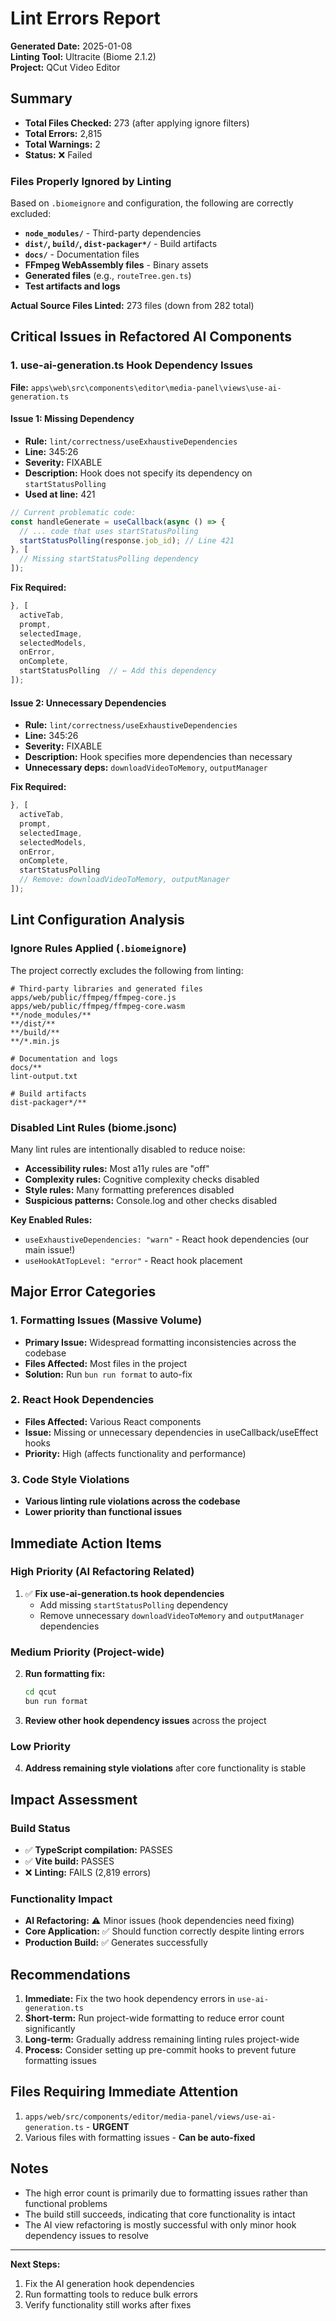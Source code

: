 # Lint Errors Report

**Generated Date:** 2025-01-08  
**Linting Tool:** Ultracite (Biome 2.1.2)  
**Project:** QCut Video Editor  

## Summary

- **Total Files Checked:** 273 (after applying ignore filters)
- **Total Errors:** 2,815 
- **Total Warnings:** 2
- **Status:** ❌ Failed

### Files Properly Ignored by Linting

Based on `.biomeignore` and configuration, the following are correctly excluded:
- **`node_modules/`** - Third-party dependencies
- **`dist/`, `build/`, `dist-packager*/`** - Build artifacts
- **`docs/`** - Documentation files 
- **FFmpeg WebAssembly files** - Binary assets
- **Generated files** (e.g., `routeTree.gen.ts`)
- **Test artifacts and logs**

**Actual Source Files Linted:** 273 files (down from 282 total)

## Critical Issues in Refactored AI Components

### 1. use-ai-generation.ts Hook Dependency Issues

**File:** `apps\web\src\components\editor\media-panel\views\use-ai-generation.ts`

#### Issue 1: Missing Dependency
- **Rule:** `lint/correctness/useExhaustiveDependencies`
- **Line:** 345:26
- **Severity:** FIXABLE
- **Description:** Hook does not specify its dependency on `startStatusPolling`
- **Used at line:** 421

```typescript
// Current problematic code:
const handleGenerate = useCallback(async () => {
  // ... code that uses startStatusPolling
  startStatusPolling(response.job_id); // Line 421
}, [
  // Missing startStatusPolling dependency
]);
```

**Fix Required:**
```typescript
}, [
  activeTab, 
  prompt, 
  selectedImage, 
  selectedModels, 
  onError, 
  onComplete, 
  startStatusPolling  // ← Add this dependency
]);
```

#### Issue 2: Unnecessary Dependencies
- **Rule:** `lint/correctness/useExhaustiveDependencies`
- **Line:** 345:26
- **Severity:** FIXABLE
- **Description:** Hook specifies more dependencies than necessary
- **Unnecessary deps:** `downloadVideoToMemory`, `outputManager`

**Fix Required:**
```typescript
}, [
  activeTab, 
  prompt, 
  selectedImage, 
  selectedModels, 
  onError, 
  onComplete,
  startStatusPolling
  // Remove: downloadVideoToMemory, outputManager
]);
```

## Lint Configuration Analysis

### Ignore Rules Applied (`.biomeignore`)

The project correctly excludes the following from linting:

```gitignore
# Third-party libraries and generated files
apps/web/public/ffmpeg/ffmpeg-core.js
apps/web/public/ffmpeg/ffmpeg-core.wasm
**/node_modules/**
**/dist/**
**/build/**
**/*.min.js

# Documentation and logs  
docs/**
lint-output.txt

# Build artifacts
dist-packager*/**
```

### Disabled Lint Rules (biome.jsonc)

Many lint rules are intentionally disabled to reduce noise:
- **Accessibility rules:** Most a11y rules are "off"
- **Complexity rules:** Cognitive complexity checks disabled  
- **Style rules:** Many formatting preferences disabled
- **Suspicious patterns:** Console.log and other checks disabled

**Key Enabled Rules:**
- `useExhaustiveDependencies: "warn"` - React hook dependencies (our main issue!)
- `useHookAtTopLevel: "error"` - React hook placement

## Major Error Categories

### 1. Formatting Issues (Massive Volume)
- **Primary Issue:** Widespread formatting inconsistencies across the codebase
- **Files Affected:** Most files in the project
- **Solution:** Run `bun run format` to auto-fix

### 2. React Hook Dependencies
- **Files Affected:** Various React components
- **Issue:** Missing or unnecessary dependencies in useCallback/useEffect hooks
- **Priority:** High (affects functionality and performance)

### 3. Code Style Violations
- **Various linting rule violations across the codebase**
- **Lower priority than functional issues**

## Immediate Action Items

### High Priority (AI Refactoring Related)
1. ✅ **Fix use-ai-generation.ts hook dependencies**
   - Add missing `startStatusPolling` dependency
   - Remove unnecessary `downloadVideoToMemory` and `outputManager` dependencies

### Medium Priority (Project-wide)
2. **Run formatting fix:**
   ```bash
   cd qcut
   bun run format
   ```

3. **Review other hook dependency issues** across the project

### Low Priority
4. **Address remaining style violations** after core functionality is stable

## Impact Assessment

### Build Status
- ✅ **TypeScript compilation:** PASSES
- ✅ **Vite build:** PASSES 
- ❌ **Linting:** FAILS (2,819 errors)

### Functionality Impact
- **AI Refactoring:** ⚠️ Minor issues (hook dependencies need fixing)
- **Core Application:** ✅ Should function correctly despite linting errors
- **Production Build:** ✅ Generates successfully

## Recommendations

1. **Immediate:** Fix the two hook dependency errors in `use-ai-generation.ts`
2. **Short-term:** Run project-wide formatting to reduce error count significantly
3. **Long-term:** Gradually address remaining linting rules project-wide
4. **Process:** Consider setting up pre-commit hooks to prevent future formatting issues

## Files Requiring Immediate Attention

1. `apps/web/src/components/editor/media-panel/views/use-ai-generation.ts` - **URGENT**
2. Various files with formatting issues - **Can be auto-fixed**

## Notes

- The high error count is primarily due to formatting issues rather than functional problems
- The build still succeeds, indicating that core functionality is intact
- The AI view refactoring is mostly successful with only minor hook dependency issues to resolve

---

**Next Steps:**
1. Fix the AI generation hook dependencies
2. Run formatting tools to reduce bulk errors
3. Verify functionality still works after fixes